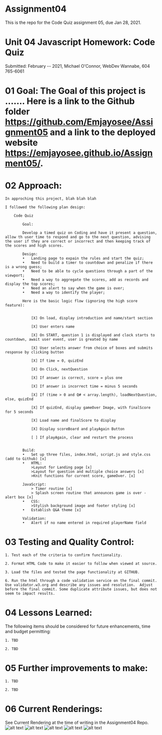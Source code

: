 # Assignment04
This is the repo for the Code Quiz assignment 05, due Jan 28, 2021.


# Unit 04 Javascript Homework: Code Quiz

Submitted: February -- 2021, Michael O'Connor, WebDev Wannabe, 604 765-6061

# 01 Goal: The Goal of this project is .......  Here is a link to the Github folder https://github.com/Emjayosee/Assignment05 and a link to the deployed website https://emjayosee.github.io/Assignment05/.

# 02 Approach:

    In approching this project, blah blah blah

    I followed the following plan design:

        Code Quiz

            Goal:

            Develop a timed quiz on Coding and have it present a question, allow th user time to respond and go to the next question, advising the user if they are correct or incorrect and then keeping track of the scores and high scores.

            Design:
            •	Landing page to expain the rules and start the quiz;
            •	Need to build a timer to countdown and penalize if there is a wrong guess;
            •	Need to be able to cycle questions through a part of the viewport;
            •	Need a way to aggregate the scores, add as records and display the top scores;
            •	Need an alert to say when the game is over;
            •	Need a way to identify the player;
            
            Here is the basic logic flow (ignoring the high score feature):


                [X] On load, display introduction and name/start section

                [X] User enters name

                [X] On START, question 1 is displayed and clock starts to countdown, await user event, user is greated by name

                [X] User selects answer from choice of boxes and submits response by clicking button

                [X] If time = 0, quizEnd

                [X] On Click, nextQuestion

                [X] If answer is correct, score = plus one

                [X] If answer is incorrect time = minus 5 seconds

                [X] If (time > 0 and Q# < array.length), loadNextQuestion, else, quizEnd

                [X] If quizEnd, display gameOver Image, with finalScore for 5 seconds 

                [X] Load name and finalScore to display

                [X] Display scoreBoard and playAgain Button

                [ ] If playAgain, clear and restart the process     


            Build:
            •	Set up three files, index.html, script.js and style.css (add to Github) [x]
            •	HTML:
                >Layout for Landing page [x]
                >Layout for question and multiple choice answers [x]
                >Knit functions for current score, gameOver. [x]

            JavaScript: 
                > Timer routine [x]
                > Splash screen routine that announces game is over - alert box [x]
            •	CSS:
                >Stylish background image and footer styling [x]
            •   Establish Q&A theme [x]

            Validation:
            •	Alert if no name entered in required playerName field


# 03 Testing and Quality Control:

    1. Test each of the criteria to confirm functionality.

    2. Format HTML Code to make it easier to follow when viewed at source.

    3. Load the files and tested the page functionality at GITHUB.

    6. Run the html through a code validation service on the final commit.  Use validator.w3.org and describe any issues and resolution.  Adjust before the final commit. Some duplicate attribute issues, but does not seem to impact results.

# 04 Lessons Learned:

The following items should be considered for future enhancements, time and budget permitting:

    1. TBD

    2. TBD


# 05 Further improvements to make:

    1. TBD

    2. TBD


# 06 Current Renderings:

See Current Rendering at the time of writing in the Assignment04 Repo. 
![alt text](Assets/Images/StartScreenEMpty.png)
![alt text](Assets/Images/StartScreenWIthName.png)
![alt text](Assets/Images/Question.png)
![alt text](Assets/Images/QuestionCorrect.png)
![alt text](Assets/Images/GameOverScreen.png)